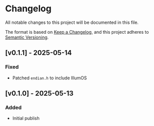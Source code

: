 # Changelog

All notable changes to this project will be documented in this file.

The format is based on [Keep a Changelog](https://keepachangelog.com/en/1.1.0/),
and this project adheres to [Semantic Versioning](https://semver.org/spec/v2.0.0.html).

<!-- ## [Unreleased] -->

## [v0.1.1] - 2025-05-14

### Fixed

* Patched `endian.h` to include IllumOS

## [v0.1.0] - 2025-05-13

### Added

* Initial publish
